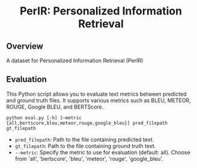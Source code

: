 <div align="center">

<h1>PerIR: Personalized Information Retrieval</h1>

</div>


## Overview
A dataset for Personalized Information Retrieval (PerIR)


Evaluation
----------------------
This Python script allows you to evaluate text metrics between predicted and ground truth files. It supports various metrics such as BLEU, METEOR, ROUGE, Google BLEU, and BERTScore.

```shell
python eval.py [-h] [—metric {all,bertscore,bleu,meteor,rouge,google_bleu}] pred_filepath gt_filepath
```

- `pred_filepath`: Path to the file containing predicted text.
- `gt_filepath`: Path to the file containing ground truth text.
- `--metric`: Specify the metric to use for evaluation (default: all). Choose from 'all', 'bertscore', 'bleu', 'meteor', 'rouge', 'google_bleu'.